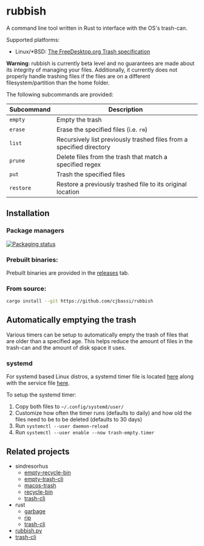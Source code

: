 # rubbish

A command line tool written in Rust to interface with the OS's trash-can.

Supported platforms:

- Linux/*BSD: [The FreeDesktop.org Trash specification](https://specifications.freedesktop.org/trash-spec/trashspec-1.0.html)

**Warning**: rubbish is currently beta level and no guarantees are made about its integrity of managing your files. Additionally, it currently does not properly handle trashing files if the files are on a different filesystem/partition than the home folder.

The following subcommands are provided:

Subcommand | Description
-----------|---------------------------------------------------------------------
`empty`    | Empty the trash
`erase`    | Erase the specified files (i.e. `rm`)
`list`     | Recursively list previously trashed files from a specified directory
`prune`    | Delete files from the trash that match a specified regex
`put`      | Trash the specified files
`restore`  | Restore a previously trashed file to its original location

## Installation

### Package managers

[![Packaging status](https://repology.org/badge/vertical-allrepos/rubbish.svg)](https://repology.org/project/rubbish/versions)

### Prebuilt binaries:

Prebuilt binaries are provided in the [releases](https://github.com/cjbassi/rubbish/releases) tab.

### From source:

```bash
cargo install --git https://github.com/cjbassi/rubbish
```

## Automatically emptying the trash

Various timers can be setup to automatically empty the trash of files that are older than a specified age. This helps reduce the amount of files in the trash-can and the amount of disk space it uses.

### systemd

For systemd based Linux distros, a systemd timer file is located [here](./systemd/trash-empty.timer) along with the service file [here](./systemd/trash-empty.service).

To setup the systemd timer:

1. Copy both files to `~/.config/systemd/user/`
2. Customize how often the timer runs (defaults to daily) and how old the files need to be to be deleted (defaults to 30 days)
3. Run `systemctl --user daemon-reload`
4. Run `systemctl --user enable --now trash-empty.timer`

## Related projects

- sindresorhus
  - [empty-recycle-bin](https://github.com/sindresorhus/empty-recycle-bin)
  - [empty-trash-cli](https://github.com/sindresorhus/empty-trash-cli)
  - [macos-trash](https://github.com/sindresorhus/macos-trash)
  - [recycle-bin](https://github.com/sindresorhus/recycle-bin)
  - [trash-cli](https://github.com/sindresorhus/trash-cli)
- rust
  - [garbage](https://git.sr.ht/~iptq/garbage)
  - [rip](https://github.com/nivekuil/rip)
  - [trash-cli](https://github.com/oberblastmeister/trash-cli)
- [rubbish.py](https://github.com/alphapapa/rubbish.py)
- [trash-cli](https://github.com/andreafrancia/trash-cli)
